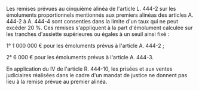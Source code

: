 Les remises prévues au cinquième alinéa de l'article L. 444-2 sur les émoluments proportionnels mentionnés aux premiers alinéas des articles A. 444-2 à A. 444-4 sont consenties dans la limite d'un taux qui ne peut excéder 20 %. Ces remises s'appliquent à la part d'émolument calculée sur les tranches d'assiette supérieures ou égales à un seuil ainsi fixé :


1° 1 000 000 € pour les émoluments prévus à l'article A. 444-2 ;


2° 6 000 € pour les émoluments prévus à l'article A. 444-3.


En application du IV de l'article R. 444-10, les prisées et aux ventes judiciaires réalisées dans le cadre d'un mandat de justice ne donnent pas lieu à la remise prévue au premier alinéa.

